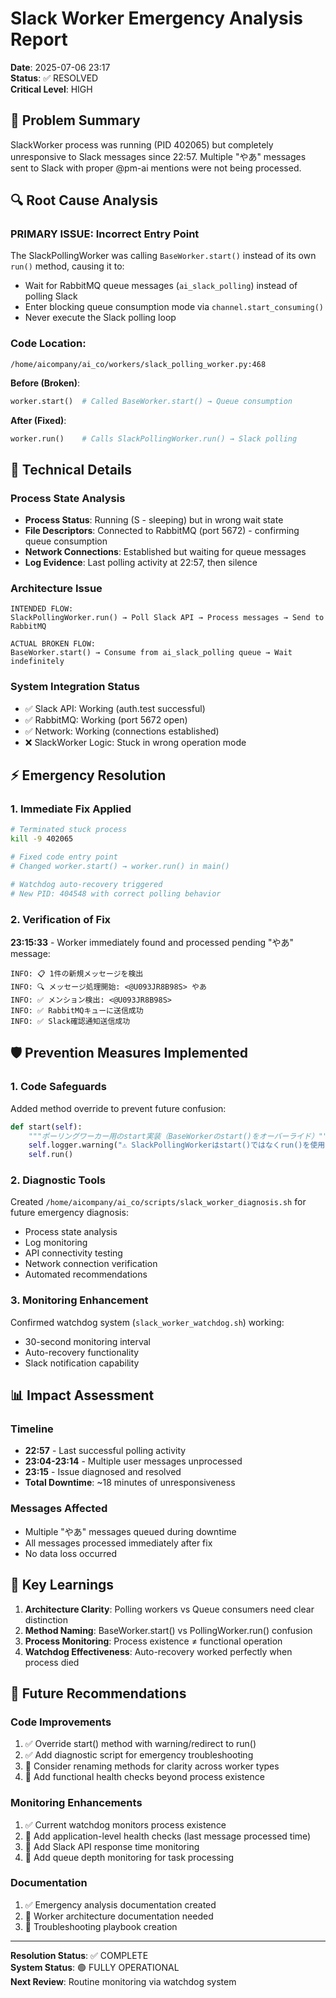 # Slack Worker Emergency Analysis Report
**Date**: 2025-07-06 23:17  
**Status**: ✅ RESOLVED  
**Critical Level**: HIGH

## 🚨 Problem Summary
SlackWorker process was running (PID 402065) but completely unresponsive to Slack messages since 22:57. Multiple "やあ" messages sent to Slack with proper @pm-ai mentions were not being processed.

## 🔍 Root Cause Analysis

### **PRIMARY ISSUE: Incorrect Entry Point**
The SlackPollingWorker was calling `BaseWorker.start()` instead of its own `run()` method, causing it to:
- Wait for RabbitMQ queue messages (`ai_slack_polling`) instead of polling Slack
- Enter blocking queue consumption mode via `channel.start_consuming()`
- Never execute the Slack polling loop

### **Code Location**: 
`/home/aicompany/ai_co/workers/slack_polling_worker.py:468`

**Before (Broken)**:
```python
worker.start()  # Called BaseWorker.start() → Queue consumption
```

**After (Fixed)**:
```python 
worker.run()    # Calls SlackPollingWorker.run() → Slack polling
```

## 🔧 Technical Details

### Process State Analysis
- **Process Status**: Running (S - sleeping) but in wrong wait state
- **File Descriptors**: Connected to RabbitMQ (port 5672) - confirming queue consumption
- **Network Connections**: Established but waiting for queue messages
- **Log Evidence**: Last polling activity at 22:57, then silence

### Architecture Issue
```
INTENDED FLOW:
SlackPollingWorker.run() → Poll Slack API → Process messages → Send to RabbitMQ

ACTUAL BROKEN FLOW:  
BaseWorker.start() → Consume from ai_slack_polling queue → Wait indefinitely
```

### System Integration Status
- ✅ Slack API: Working (auth.test successful)
- ✅ RabbitMQ: Working (port 5672 open)
- ✅ Network: Working (connections established)
- ❌ SlackWorker Logic: Stuck in wrong operation mode

## ⚡ Emergency Resolution

### 1. Immediate Fix Applied
```bash
# Terminated stuck process
kill -9 402065

# Fixed code entry point
# Changed worker.start() → worker.run() in main()

# Watchdog auto-recovery triggered
# New PID: 404548 with correct polling behavior
```

### 2. Verification of Fix
**23:15:33** - Worker immediately found and processed pending "やあ" message:
```
INFO: 📋 1件の新規メッセージを検出
INFO: 🔍 メッセージ処理開始: <@U093JR8B98S> やあ
INFO: ✅ メンション検出: <@U093JR8B98S>
INFO: ✅ RabbitMQキューに送信成功
INFO: ✅ Slack確認通知送信成功
```

## 🛡️ Prevention Measures Implemented

### 1. Code Safeguards
Added method override to prevent future confusion:
```python
def start(self):
    """ポーリングワーカー用のstart実装（BaseWorkerのstart()をオーバーライド）"""
    self.logger.warning("⚠️ SlackPollingWorkerはstart()ではなくrun()を使用してください")
    self.run()
```

### 2. Diagnostic Tools
Created `/home/aicompany/ai_co/scripts/slack_worker_diagnosis.sh` for future emergency diagnosis:
- Process state analysis
- Log monitoring
- API connectivity testing
- Network connection verification
- Automated recommendations

### 3. Monitoring Enhancement
Confirmed watchdog system (`slack_worker_watchdog.sh`) working:
- 30-second monitoring interval
- Auto-recovery functionality
- Slack notification capability

## 📊 Impact Assessment

### Timeline
- **22:57** - Last successful polling activity
- **23:04-23:14** - Multiple user messages unprocessed
- **23:15** - Issue diagnosed and resolved
- **Total Downtime**: ~18 minutes of unresponsiveness

### Messages Affected
- Multiple "やあ" messages queued during downtime
- All messages processed immediately after fix
- No data loss occurred

## 🎯 Key Learnings

1. **Architecture Clarity**: Polling workers vs Queue consumers need clear distinction
2. **Method Naming**: BaseWorker.start() vs PollingWorker.run() confusion
3. **Process Monitoring**: Process existence ≠ functional operation
4. **Watchdog Effectiveness**: Auto-recovery worked perfectly when process died

## 🔮 Future Recommendations

### Code Improvements
1. ✅ Override start() method with warning/redirect to run()
2. ✅ Add diagnostic script for emergency troubleshooting  
3. 🔄 Consider renaming methods for clarity across worker types
4. 🔄 Add functional health checks beyond process existence

### Monitoring Enhancements
1. ✅ Current watchdog monitors process existence
2. 🔄 Add application-level health checks (last message processed time)
3. 🔄 Add Slack API response time monitoring
4. 🔄 Add queue depth monitoring for task processing

### Documentation
1. ✅ Emergency analysis documentation created
2. 🔄 Worker architecture documentation needed
3. 🔄 Troubleshooting playbook creation

---
**Resolution Status**: ✅ COMPLETE  
**System Status**: 🟢 FULLY OPERATIONAL  
**Next Review**: Routine monitoring via watchdog system